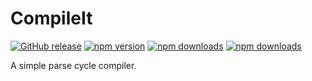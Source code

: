# CompileIt

[![GitHub release](https://img.shields.io/github/release/Mike96angelo/compileit.svg?maxAge=21600)](https://github.com/Mike96Angelo/compileit)
[![npm version](https://img.shields.io/npm/v/compileit.svg?maxAge=21600)](https://www.npmjs.com/package/compileit)
[![npm downloads](https://img.shields.io/npm/dm/compileit.svg?maxAge=604800)](https://npm-stat.com/charts.html?package=compileit&from=2016-10-01)
[![npm downloads](https://img.shields.io/npm/dt/compileit.svg?maxAge=604800)](https://npm-stat.com/charts.html?package=compileit&from=2016-10-01)

A simple parse cycle compiler.
